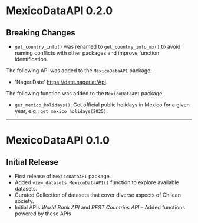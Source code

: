 # MexicoDataAPI 0.2.0

## Breaking Changes

- `get_country_info()` was renamed to `get_country_info_mx()` to avoid naming conflicts with other packages and improve function identification.

The following API was added to the `MexicoDataAPI` package:

- 'Nager.Date' <https://date.nager.at/Api>.

The following function was added to the `MexicoDataAPI` package:

- `get_mexico_holidays()`: Get official public holidays in Mexico for a given year, e.g., `get_mexico_holidays(2025)`. 

---

# MexicoDataAPI 0.1.0

## Initial Release

- First release of `MexicoDataAPI` package.
- Added `view_datasets_MexicoDataAPI()` function to explore available datasets.
- Curated Collection of datasets that cover diverse aspects of Chilean society.
- Initial APIs *World Bank API* and *REST Countries API* – Added functions powered by these APIs
